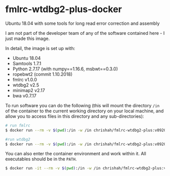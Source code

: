 # fmlrc-wtdbg2-plus-docker

Ubuntu 18.04 with some tools for long read error correction and assembly

I am not part of the developer team of any of the software contained here - I just made this image.

In detail, the image is set up with:
 - Ubuntu 18.04
 - Samtools 1.7.1
 - Python 2.7.17 (with numpy==1.16.6, msbwt==0.3.0)
 - ropebwt2 (commit 1.10.2018)
 - fmlrc v1.0.0
 - wtdbg2 v2.5
 - minimap2 v2.17
 - bwa v0.7.17 

To run software you can do the following (this will mount the directory `/in` of the container to the current working directory on your local machine, and allow you to access files in this directory and any sub-directories):
```bash
# run fmlrc
$ docker run --rm -v $(pwd):/in -w /in chrishah/fmlrc-wtdbg2-plus:v092020 fmlrc

#run wtdbg2
$ docker run --rm -v $(pwd):/in -w /in chrishah/fmlrc-wtdbg2-plus:v092020 wtdbg2

```

You can also enter the container environment and work within it. All executables should be in the `PATH`.
```bash
$ docker run -it --rm -v $(pwd):/in -w /in chrishah/fmlrc-wtdbg2-plus:v092020 /bin/bash
```

